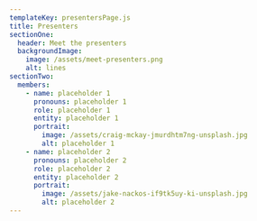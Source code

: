 ```yaml
---
templateKey: presentersPage.js
title: Presenters
sectionOne:
  header: Meet the presenters
  backgroundImage:
    image: /assets/meet-presenters.png
    alt: lines
sectionTwo:
  members:
    - name: placeholder 1
      pronouns: placeholder 1
      role: placeholder 1
      entity: placeholder 1
      portrait:
        image: /assets/craig-mckay-jmurdhtm7ng-unsplash.jpg
        alt: placeholder 1
    - name: placeholder 2
      pronouns: placeholder 2
      role: placeholder 2
      entity: placeholder 2
      portrait:
        image: /assets/jake-nackos-if9tk5uy-ki-unsplash.jpg
        alt: placeholder 2
---
```

